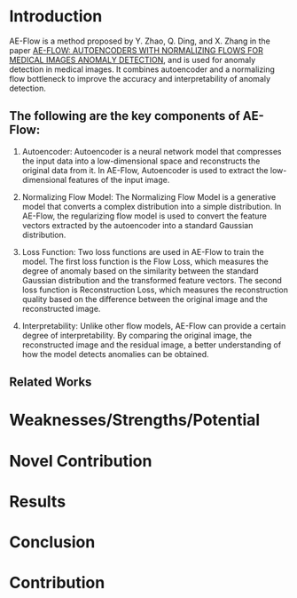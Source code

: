 # Introduction 
AE-Flow is a method proposed by Y. Zhao, Q. Ding, and X. Zhang in the paper [AE-FLOW: AUTOENCODERS WITH NORMALIZING FLOWS FOR MEDICAL IMAGES ANOMALY DETECTION](https://openreview.net/forum?id=9OmCr1q54Z), and is used for anomaly detection in medical images. It combines autoencoder and a normalizing flow bottleneck to improve the accuracy and interpretability of anomaly detection. 

## The following are the key components of AE-Flow:

1. Autoencoder: Autoencoder is a neural network model that compresses the input data into a low-dimensional space and reconstructs the original data from it. In AE-Flow, Autoencoder is used to extract the low-dimensional features of the input image.

2. Normalizing Flow Model: The Normalizing Flow Model is a generative model that converts a complex distribution into a simple distribution. In AE-Flow, the regularizing flow model is used to convert the feature vectors extracted by the autoencoder into a standard Gaussian distribution.

3. Loss Function: Two loss functions are used in AE-Flow to train the model. The first loss function is the Flow Loss, which measures the degree of anomaly based on the similarity between the standard Gaussian distribution and the transformed feature vectors. The second loss function is Reconstruction Loss, which measures the reconstruction quality based on the difference between the original image and the reconstructed image.

4. Interpretability: Unlike other flow models, AE-Flow can provide a certain degree of interpretability. By comparing the original image, the reconstructed image and the residual image, a better understanding of how the model detects anomalies can be obtained.

## Related Works

# Weaknesses/Strengths/Potential

# Novel Contribution

# Results

# Conclusion

# Contribution
